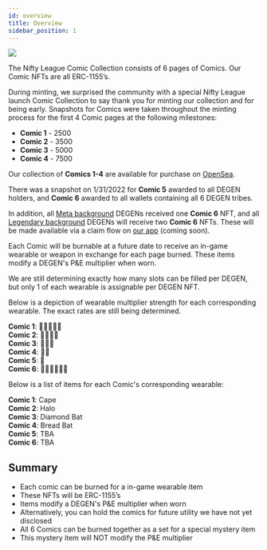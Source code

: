 ```yaml
---
id: overview
title: Overview
sidebar_position: 1
---
```


![](/img/NL_Comic_Burner.jpeg)

The Nifty League Comic Collection consists of 6 pages of Comics. Our Comic NFTs are all ERC-1155’s.

During minting, we surprised the community with a special Nifty League launch Comic Collection to say thank you for minting our collection and for being early. Snapshots for Comics were taken throughout the minting process for the first 4 Comic pages at the following milestones:

- **Comic 1** - 2500
- **Comic 2** - 3500
- **Comic 3** - 5000
- **Comic 4** - 7500

Our collection of **Comics 1-4** are available for purchase on [OpenSea](https://opensea.io/collection/nifty-league-launch-comics).

There was a snapshot on 1/31/2022 for **Comic 5** awarded to all DEGEN holders, and **Comic 6** awarded to all wallets containing all 6 DEGEN tribes.

In addition, all [Meta background](/docs/overview/degens/backgrounds) DEGENs received one **Comic 6** NFT, and all [Legendary background](/docs/overview/degens/backgrounds) DEGENs will receive two **Comic 6** NFTs. These will be made available via a claim flow on [our app](https://app.niftyleague.com/) (coming soon).

Each Comic will be burnable at a future date to receive an in-game wearable or weapon in exchange for each page burned. These items modify a DEGEN's P&E multiplier when worn.

We are still determining exactly how many slots can be filled per DEGEN, but only 1 of each wearable is assignable per DEGEN NFT.

Below is a depiction of wearable multiplier strength for each corresponding wearable. The exact rates are still being determined.

**Comic 1**: 💪💪💪💪💪  
**Comic 2**: 💪💪💪💪  
**Comic 3**: 💪💪💪  
**Comic 4**: 💪💪  
**Comic 5**: 💪  
**Comic 6**: 💪💪💪💪💪💪

Below is a list of items for each Comic's corresponding wearable: 

**Comic 1**: Cape  
**Comic 2**: Halo  
**Comic 3**: Diamond Bat  
**Comic 4**: Bread Bat  
**Comic 5**: TBA  
**Comic 6**: TBA  

## Summary

- Each comic can be burned for a in-game wearable item
- These NFTs will be ERC-1155’s
- Items modify a DEGEN's P&E multiplier when worn
- Alternatively, you can hold the comics for future utility we have not yet disclosed
- All 6 Comics can be burned together as a set for a special mystery item
- This mystery item will NOT modify the P&E multiplier
